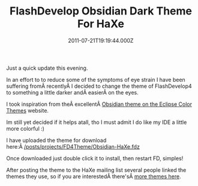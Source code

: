 ﻿---
coverImage: /posts/flashdevelop-obsidian-dark-theme-for-haxe/cover.jpg
date: '2011-07-21T19:19:44.000Z'
tags:
  - dark
  - eyestrain
  - flashdevelop
  - ide
  - programming
  - theme
title: FlashDevelop Obsidian Dark Theme For HaXe
oldUrl: /haxe/flashdevelop-obsidian-dark-theme-for-haxe
---

Just a quick update this evening.

In an effort to to reduce some of the symptoms of eye strain I have been suffering fromÂ recentlyÂ I decided to change the theme of FlashDevelop4 to something a little darker andÂ easierÂ on the eyes.

<!-- more -->

I took inspiration from theÂ excellentÂ [Obsidian theme on the Eclipse Color Themes](https://www.eclipsecolorthemes.org/?view=theme&id=21) website.

Im still yet decided if it helps atall, tho I must admit I do like my IDE a little more colorful :)

I have uploaded the theme for download here:Â [/posts/projects/FD4Theme/Obsidian-<wbr>HaXe.fdz](/projects/FD4Theme/Obsidian-HaXe.fdz)

Once downloaded just double click it to install, then restart FD, simples!

After posting the theme to the HaXe mailing list several people linked the themes they use, so if you are interestedÂ there'sÂ [more themes here](https://haxe.1354130.n2.nabble.com/FlashDevelop-Obsidian-Dark-Theme-td6600305.html).
